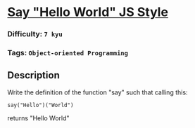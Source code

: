 # [Say "Hello World" JS Style](https://www.codewars.com/kata/53a20af2e0afd3e2cd000333)

### Difficulty: `7 kyu`

### Tags: `Object-oriented Programming`

## Description

Write the definition of the function "say" such that calling this:

```
say("Hello")("World")
```

returns "Hello World"